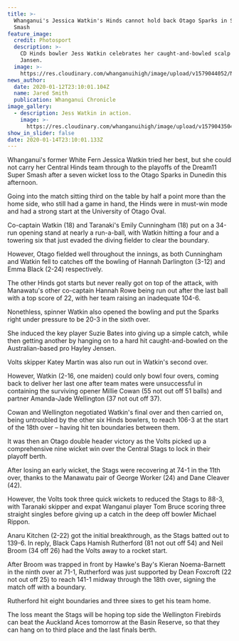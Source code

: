 ```yaml
---
title: >-
  Whanganui's Jessica Watkin's Hinds cannot hold back Otago Sparks in Super
  Smash
feature_image:
  credit: Photosport
  description: >-
    CD Hinds bowler Jess Watkin celebrates her caught-and-bowled scalp of Hayley
    Jansen.
  image: >-
    https://res.cloudinary.com/whanganuihigh/image/upload/v1579044052/News/Jess._chron_13.1.20_snip.jpg
news_author:
  date: 2020-01-12T23:10:01.104Z
  name: Jared Smith
  publication: Whanganui Chronicle
image_gallery:
  - description: Jess Watkin in action.
    image: >-
      https://res.cloudinary.com/whanganuihigh/image/upload/v1579043504/News/Jess_Watkin._Chron_13.1.20.jpg
show_in_slider: false
date: 2020-01-14T23:10:01.133Z
---
```

Whanganui's former White Fern Jessica Watkin tried her best, but she could not carry her Central Hinds team through to the playoffs of the Dream11 Super Smash after a seven wicket loss to the Otago Sparks in Dunedin this afternoon.

Going into the match sitting third on the table by half a point more than the home side, who still had a game in hand, the Hinds were in must-win mode and had a strong start at the University of Otago Oval.

Co-captain Watkin (18) and Taranaki's Emily Cunningham (18) put on a 34-run opening stand at nearly a run-a-ball, with Watkin hitting a four and a towering six that just evaded the diving fielder to clear the boundary.

However, Otago fielded well throughout the innings, as both Cunningham and Watkin fell to catches off the bowling of Hannah Darlington (3-12) and Emma Black (2-24) respectively.

The other Hinds got starts but never really got on top of the attack, with Manawatu's other co-captain Hannah Rowe being run out after the last ball with a top score of 22, with her team raising an inadequate 104-6.

Nonethless, spinner Watkin also opened the bowling and put the Sparks right under pressure to be 20-3 in the sixth over.

She induced the key player Suzie Bates into giving up a simple catch, while then getting another by hanging on to a hard hit caught-and-bowled on the Australian-based pro Hayley Jensen.

Volts skipper Katey Martin was also run out in Watkin's second over.

However, Watkin (2-16, one maiden) could only bowl four overs, coming back to deliver her last one after team mates were unsuccessful in containing the surviving opener Millie Cowan (55 not out off 51 balls) and partner Amanda-Jade Wellington (37 not out off 37).

Cowan and Wellington negotiated Watkin's final over and then carried on, being untroubled by the other six Hinds bowlers, to reach 106-3 at the start of the 18th over – having hit ten boundaries between them.

It was then an Otago double header victory as the Volts picked up a comprehensive nine wicket win over the Central Stags to lock in their playoff berth.

After losing an early wicket, the Stags were recovering at 74-1 in the 11th over, thanks to the Manawatu pair of George Worker (24) and Dane Cleaver (42).

However, the Volts took three quick wickets to reduced the Stags to 88-3, with Taranaki skipper and expat Wanganui player Tom Bruce scoring three straight singles before giving up a catch in the deep off bowler Michael Rippon.

Anaru Kitchen (2-22) got the initial breakthrough, as the Stags batted out to 139-6.
In reply, Black Caps Hamish Rutherford (81 not out off 54) and Neil Broom (34 off 26) had the Volts away to a rocket start.

After Broom was trapped in front by Hawke's Bay's Kieran Noema-Barnett in the ninth over at 71-1, Rutherford was just supported by Dean Foxcroft (22 not out off 25) to reach 141-1 midway through the 18th over, signing the match off with a boundary.

Rutherford hit eight boundaries and three sixes to get his team home.

The loss meant the Stags will be hoping top side the Wellington Firebirds can beat the Auckland Aces tomorrow at the Basin Reserve, so that they can hang on to third place and the last finals berth.
